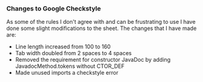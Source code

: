 ### Changes to Google Checkstyle
As some of the rules I don't agree with and can be frustrating to use I have done some slight modifications to the sheet. The changes that I
have made are:

- Line length increased from 100 to 160
- Tab width doubled from 2 spaces to 4 spaces
- Removed the requirement for constructor JavaDoc by adding JavadocMethod.tokens without CTOR_DEF
- Made unused imports a checkstyle error
